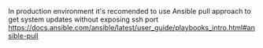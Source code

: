 

In production environment it's recomended to use Ansible pull approach to get system updates without exposing ssh port https://docs.ansible.com/ansible/latest/user_guide/playbooks_intro.html#ansible-pull